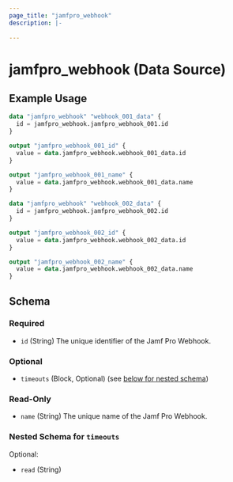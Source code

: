 ```yaml
---
page_title: "jamfpro_webhook"
description: |-
  
---
```


# jamfpro_webhook (Data Source)


## Example Usage
```terraform
data "jamfpro_webhook" "webhook_001_data" {
  id = jamfpro_webhook.jamfpro_webhook_001.id
}

output "jamfpro_webhook_001_id" {
  value = data.jamfpro_webhook.webhook_001_data.id
}

output "jamfpro_webhook_001_name" {
  value = data.jamfpro_webhook.webhook_001_data.name
}

data "jamfpro_webhook" "webhook_002_data" {
  id = jamfpro_webhook.jamfpro_webhook_002.id
}

output "jamfpro_webhook_002_id" {
  value = data.jamfpro_webhook.webhook_002_data.id
}

output "jamfpro_webhook_002_name" {
  value = data.jamfpro_webhook.webhook_002_data.name
}
```

<!-- schema generated by tfplugindocs -->
## Schema

### Required

- `id` (String) The unique identifier of the Jamf Pro Webhook.

### Optional

- `timeouts` (Block, Optional) (see [below for nested schema](#nestedblock--timeouts))

### Read-Only

- `name` (String) The unique name of the Jamf Pro Webhook.

<a id="nestedblock--timeouts"></a>
### Nested Schema for `timeouts`

Optional:

- `read` (String)
